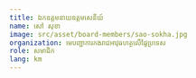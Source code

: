 ```yaml
---
title: ឯកឧត្តមនាយឧត្តមសេនីយ៍
name: សៅ សុខា
image: src/asset/board-members/sao-sokha.jpg
organization: មេបញ្ជាការកងរាជអាវុធហត្ថលើផ្ទៃប្រទេស
role: សមាជិក
lang: km
---
```

